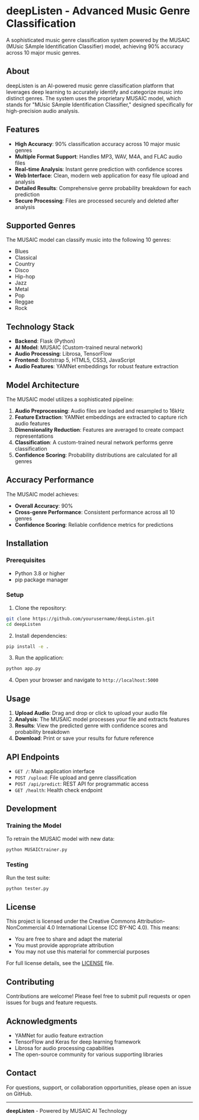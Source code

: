 # deepListen - Advanced Music Genre Classification

A sophisticated music genre classification system powered by the MUSAIC (MUsic SAmple Identification Classifier) model, achieving 90% accuracy across 10 major music genres.

## About

deepListen is an AI-powered music genre classification platform that leverages deep learning to accurately identify and categorize music into distinct genres. The system uses the proprietary MUSAIC model, which stands for "MUsic SAmple Identification Classifier," designed specifically for high-precision audio analysis.

## Features

- **High Accuracy**: 90% classification accuracy across 10 major music genres
- **Multiple Format Support**: Handles MP3, WAV, M4A, and FLAC audio files
- **Real-time Analysis**: Instant genre prediction with confidence scores
- **Web Interface**: Clean, modern web application for easy file upload and analysis
- **Detailed Results**: Comprehensive genre probability breakdown for each prediction
- **Secure Processing**: Files are processed securely and deleted after analysis

## Supported Genres

The MUSAIC model can classify music into the following 10 genres:
- Blues
- Classical
- Country
- Disco
- Hip-hop
- Jazz
- Metal
- Pop
- Reggae
- Rock

## Technology Stack

- **Backend**: Flask (Python)
- **AI Model**: MUSAIC (Custom-trained neural network)
- **Audio Processing**: Librosa, TensorFlow
- **Frontend**: Bootstrap 5, HTML5, CSS3, JavaScript
- **Audio Features**: YAMNet embeddings for robust feature extraction

## Model Architecture

The MUSAIC model utilizes a sophisticated pipeline:

1. **Audio Preprocessing**: Audio files are loaded and resampled to 16kHz
2. **Feature Extraction**: YAMNet embeddings are extracted to capture rich audio features
3. **Dimensionality Reduction**: Features are averaged to create compact representations
4. **Classification**: A custom-trained neural network performs genre classification
5. **Confidence Scoring**: Probability distributions are calculated for all genres

## Accuracy Performance

The MUSAIC model achieves:
- **Overall Accuracy**: 90%
- **Cross-genre Performance**: Consistent performance across all 10 genres
- **Confidence Scoring**: Reliable confidence metrics for predictions

## Installation

### Prerequisites
- Python 3.8 or higher
- pip package manager

### Setup
1. Clone the repository:
```bash
git clone https://github.com/yourusername/deepListen.git
cd deepListen
```

2. Install dependencies:
```bash
pip install -e .
```

3. Run the application:
```bash
python app.py
```

4. Open your browser and navigate to `http://localhost:5000`

## Usage

1. **Upload Audio**: Drag and drop or click to upload your audio file
2. **Analysis**: The MUSAIC model processes your file and extracts features
3. **Results**: View the predicted genre with confidence scores and probability breakdown
4. **Download**: Print or save your results for future reference

## API Endpoints

- `GET /`: Main application interface
- `POST /upload`: File upload and genre classification
- `POST /api/predict`: REST API for programmatic access
- `GET /health`: Health check endpoint

## Development

### Training the Model
To retrain the MUSAIC model with new data:
```bash
python MUSAICtrainer.py
```

### Testing
Run the test suite:
```bash
python tester.py
```

## License

This project is licensed under the Creative Commons Attribution-NonCommercial 4.0 International License (CC BY-NC 4.0). This means:

- You are free to share and adapt the material
- You must provide appropriate attribution
- You may not use this material for commercial purposes

For full license details, see the [LICENSE](LICENSE) file.

## Contributing

Contributions are welcome! Please feel free to submit pull requests or open issues for bugs and feature requests.

## Acknowledgments

- YAMNet for audio feature extraction
- TensorFlow and Keras for deep learning framework
- Librosa for audio processing capabilities
- The open-source community for various supporting libraries

## Contact

For questions, support, or collaboration opportunities, please open an issue on GitHub.

---

**deepListen** - Powered by MUSAIC AI Technology 